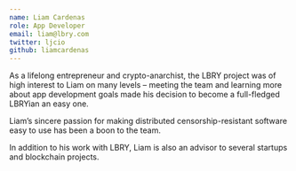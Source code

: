 ```yaml
---
name: Liam Cardenas
role: App Developer
email: liam@lbry.com
twitter: ljcio
github: liamcardenas
---
```


As a lifelong entrepreneur and crypto-anarchist, the LBRY project was of high interest to Liam on many levels – meeting the team and learning more about app development goals made his decision to become a full-fledged LBRYian an easy one.

Liam’s sincere passion for making distributed censorship-resistant software easy to use has been a boon to the team.

In addition to his work with LBRY, Liam is also an advisor to several startups and blockchain projects.
